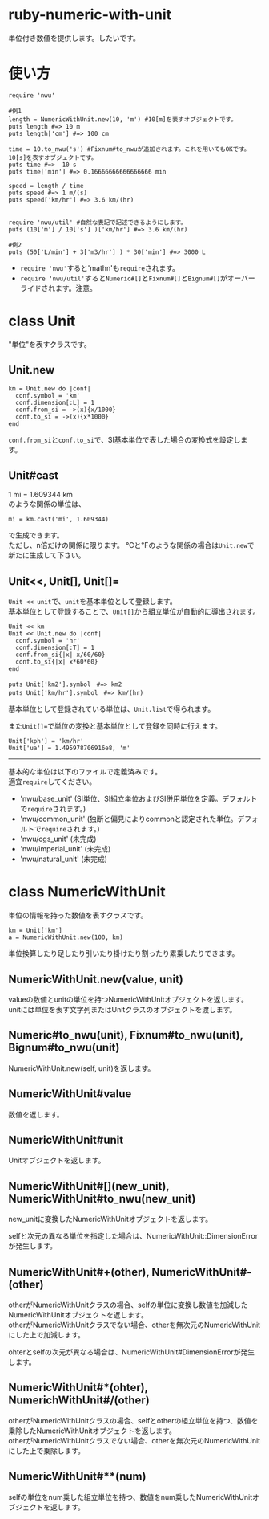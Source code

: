 ruby-numeric-with-unit
======================
単位付き数値を提供します。したいです。


使い方
======================

	require 'nwu'

	#例1
	length = NumericWithUnit.new(10, 'm') #10[m]を表すオブジェクトです。
	puts length #=> 10 m
	puts length['cm'] #=> 100 cm

	time = 10.to_nwu('s') #Fixnum#to_nwuが追加されます。これを用いてもOKです。10[s]を表すオブジェクトです。
	puts time #=>  10 s
	puts time['min'] #=> 0.16666666666666666 min

	speed = length / time
	puts speed #=> 1 m/(s)
	puts speed['km/hr'] #=> 3.6 km/(hr)


	require 'nwu/util' #自然な表記で記述できるようにします。
	puts (10['m'] / 10['s'] )['km/hr'] #=> 3.6 km/(hr)

	#例2
	puts (50['L/min'] + 3['m3/hr'] ) * 30['min'] #=> 3000 L


* `require 'nwu'`すると'mathn'も`require`されます。
* `require 'nwu/util'`すると`Numeric#[]`と`Fixnum#[]`と`Bignum#[]`がオーバーライドされます。注意。


class Unit
======================
"単位"を表すクラスです。

Unit.new
----------------------

    km = Unit.new do |conf|
      conf.symbol = 'km'
      conf.dimension[:L] = 1
      conf.from_si = ->(x){x/1000}
      conf.to_si = ->(x){x*1000}
    end

`conf.from_si`と`conf.to_si`で、SI基本単位で表した場合の変換式を設定します。

Unit#cast
----------------------
1 mi = 1.609344 km  
のような関係の単位は、

    mi = km.cast('mi', 1.609344)

で生成できます。  
ただし、n倍だけの関係に限ります。
℃と℉のような関係の場合は`Unit.new`で新たに生成して下さい。

Unit<<, Unit[], Unit[]=
----------------------
`Unit << unit`で、`unit`を基本単位として登録します。  
基本単位として登録することで、`Unit[]`から組立単位が自動的に導出されます。

    Unit << km
    Unit << Unit.new do |conf|
      conf.symbol = 'hr'
      conf.dimension[:T] = 1
      conf.from_si{|x| x/60/60}
      conf.to_si{|x| x*60*60}
    end
     
    puts Unit['km2'].symbol　#=> km2
    puts Unit['km/hr'].symbol　#=> km/(hr)

基本単位として登録されている単位は、`Unit.list`で得られます。

また`Unit[]=`で単位の変換と基本単位として登録を同時に行えます。

    Unit['kph'] = 'km/hr'
    Unit['ua'] = 1.495978706916e8, 'm'

****
基本的な単位は以下のファイルで定義済みです。  
適宜`require`してください。
* 'nwu/base_unit' (SI単位、SI組立単位およびSI併用単位を定義。デフォルトで`require`されます。)
* 'nwu/common_unit'  (独断と偏見によりcommonと認定された単位。デフォルトで`require`されます。)
* 'nwu/cgs_unit' (未完成)
* 'nwu/imperial_unit' (未完成)
* 'nwu/natural_unit' (未完成)


class NumericWithUnit
======================
単位の情報を持った数値を表すクラスです。

    km = Unit['km']
    a = NumericWithUnit.new(100, km)

単位換算したり足したり引いたり掛けたり割ったり累乗したりできます。

NumericWithUnit.new(value, unit)
----------------------
valueの数値とunitの単位を持つNumericWithUnitオブジェクトを返します。
unitには単位を表す文字列またはUnitクラスのオブジェクトを渡します。

Numeric#to_nwu(unit), Fixnum#to_nwu(unit), Bignum#to_nwu(unit)
----------------------
NumericWithUnit.new(self, unit)を返します。

NumericWithUnit#value
----------------------
数値を返します。

NumericWithUnit#unit
----------------------
Unitオブジェクトを返します。

NumericWithUnit#\[\](new_unit), NumericWithUnit#to_nwu(new_unit)
----------------------
new_unitに変換したNumericWithUnitオブジェクトを返します。

selfと次元の異なる単位を指定した場合は、NumericWithUnit::DimensionErrorが発生します。

NumericWithUnit#+(other), NumericWithUnit#-(other)
----------------------
otherがNumericWithUnitクラスの場合、selfの単位に変換し数値を加減したNumericWithUnitオブジェクトを返します。  
otherがNumericWithUnitクラスでない場合、otherを無次元のNumericWithUnitにした上で加減します。

ohterとselfの次元が異なる場合は、NumericWithUnit#DimensionErrorが発生します。

NumericWithUnit#*(ohter), NumerichWithUnit#/(other)
----------------------
otherがNumericWithUnitクラスの場合、selfとotherの組立単位を持つ、数値を乗除したNumericWithUnitオブジェクトを返します。  
otherがNumericWithUnitクラスでない場合、otherを無次元のNumericWithUnitにした上で乗除します。

NumericWithUnit#**(num)
----------------------
selfの単位をnum乗した組立単位を持つ、数値をnum乗したNumericWithUnitオブジェクトを返します。


